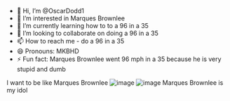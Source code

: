 - 👋 Hi, I’m @OscarDodd1
- 👀 I’m interested in Marques Brownlee
- 🌱 I’m currently learning how to to a 96 in a 35
- 💞️ I’m looking to collaborate on doing a 96 in a 35
- 📫 How to reach me - do a 96 in a 35
- 😄 Pronouns: MKBHD
- ⚡ Fun fact: Marques Brownlee went 96 mph in a 35 because he is very stupid and dumb

I want to be like Marques Brownlee
![image](https://github.com/user-attachments/assets/49c60a20-f280-4e6d-943f-04b0c4f40403)
![image](https://github.com/user-attachments/assets/c9845429-f72d-4514-9869-6db82b51486a)
Marques Brownlee is my idol
